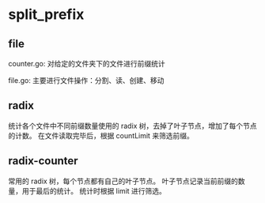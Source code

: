 # split_prefix

## file

counter.go: 对给定的文件夹下的文件进行前缀统计

file.go: 主要进行文件操作：分割、读、创建、移动

## radix

统计各个文件中不同前缀数量使用的 radix 树，去掉了叶子节点，增加了每个节点的计数。
在文件读取完毕后，根据 countLimit 来筛选前缀。

## radix-counter

常用的 radix 树，每个节点都有自己的叶子节点。
叶子节点记录当前前缀的数量，用于最后的统计。
统计时根据 limit 进行筛选。
